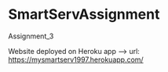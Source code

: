 # SmartServAssignment
Assignment_3

Website deployed on Heroku app --> url: https://mysmartserv1997.herokuapp.com/
